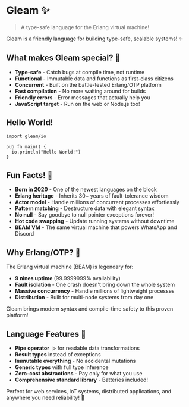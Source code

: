 # Gleam ✨

> A type-safe language for the Erlang virtual machine!

Gleam is a friendly language for building type-safe, scalable systems! ✨

## What makes Gleam special? 🌟

- **Type-safe** - Catch bugs at compile time, not runtime
- **Functional** - Immutable data and functions as first-class citizens
- **Concurrent** - Built on the battle-tested Erlang/OTP platform
- **Fast compilation** - No more waiting around for builds
- **Friendly errors** - Error messages that actually help you
- **JavaScript target** - Run on the web or Node.js too!

## Hello World!

```gleam
import gleam/io

pub fn main() {
  io.println("Hello World!")
}
```

## Fun Facts! 🎉

- **Born in 2020** - One of the newest languages on the block
- **Erlang heritage** - Inherits 30+ years of fault-tolerance wisdom
- **Actor model** - Handle millions of concurrent processes effortlessly
- **Pattern matching** - Destructure data with elegant syntax
- **No null** - Say goodbye to null pointer exceptions forever!
- **Hot code swapping** - Update running systems without downtime
- **BEAM VM** - The same virtual machine that powers WhatsApp and Discord

## Why Erlang/OTP? 🚀

The Erlang virtual machine (BEAM) is legendary for:
- **9 nines uptime** (99.9999999% availability)
- **Fault isolation** - One crash doesn't bring down the whole system
- **Massive concurrency** - Handle millions of lightweight processes
- **Distribution** - Built for multi-node systems from day one

Gleam brings modern syntax and compile-time safety to this proven platform!

## Language Features 💎

- **Pipe operator** `|>` for readable data transformations
- **Result types** instead of exceptions
- **Immutable everything** - No accidental mutations
- **Generic types** with full type inference
- **Zero-cost abstractions** - Pay only for what you use
- **Comprehensive standard library** - Batteries included!

Perfect for web services, IoT systems, distributed applications, and anywhere you need reliability! 🎯